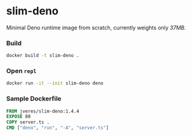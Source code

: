 # slim-deno

Minimal Deno runtime image from scratch, currently weights only *37MB*.

### Build
```sh
docker build -t slim-deno .
```

### Open `repl`
```sh
docker run -it --init slim-deno deno
```

### Sample Dockerfile
```Dockerfile
FROM jveres/slim-deno:1.4.4
EXPOSE 80
COPY server.ts .
CMD ["deno", "run", "-A", "server.ts"]
```

